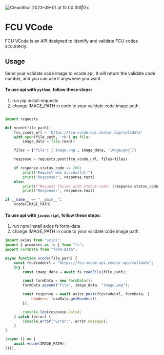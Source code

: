 ![CleanShot 2023-09-01 at 15 00 30@2x](https://github.com/ridemountainpig/fcu-vcode/assets/92412722/64ed5b69-d5ef-4896-8c7b-6d1213ca6b8b)

# FCU VCode

FCU VCode is an API designed to identify and validate FCU codes accurately.

## Usage

Send your validate code image to vcode api, it will return the validate code number, and you can use it anywhere you want.

#### To use api with `python`, follow these steps:

1. run pip install requests
2. change IMAGE_PATH in code to your validate code image path.

```python

import requests

def vcode(file_path):
    fcu_vcode_url = 'https://fcu-vcode-api.zeabur.app/validate'
    with open(file_path, 'rb') as file:
        image_data = file.read()

    files = {'file': ('image.png', image_data, 'image/png')}

    response = requests.post(fcu_vcode_url, files=files)

    if response.status_code == 200:
        print("Request was successful!")
        print("Response:", response.text)
    else:
        print(f"Request failed with status code: {response.status_code}")
        print("Response:", response.text)

if __name__ == "__main__":
    vcode(IMAGE_PATH)

```

#### To use api with `javascript`, follow these steps:

1. run npm install axios fs form-data
2. change IMAGE_PATH in code to your validate code image path.

```javascript
import axios from "axios";
import { promises as fs } from "fs";
import FormData from "form-data";

async function vcode(file_path) {
    const fcuVcodeUrl = "https://fcu-vcode-api.zeabur.app/validate";
    try {
        const image_data = await fs.readFile(file_path);

        const formData = new FormData();
        formData.append("file", image_data, "image.png");

        const response = await axios.post(fcuVcodeUrl, formData, {
            headers: formData.getHeaders(),
        });

        console.log(response.data);
    } catch (error) {
        console.error("Error:", error.message);
    }
}

(async () => {
    await vcode(IMAGE_PATH);
})();
```
